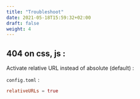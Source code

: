 ```yaml
---
title: "Troubleshoot"
date: 2021-05-18T15:59:32+02:00
draft: false
weight: 4
---
```


## 404 on css, js :

Activate relative URL instead of absolute (default) :

`config.toml` :
```toml
relativeURLs = true
```